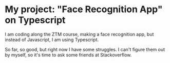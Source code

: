 # My project: "Face Recognition App" on Typescript

I am coding along the ZTM course, making a face recognition app, but instead of Javascript, I am using Typescript.

So far, so good, but right now I have some struggles. I can't figure them out by myself, so it's time to ask some friends at Stackoverflow. 
